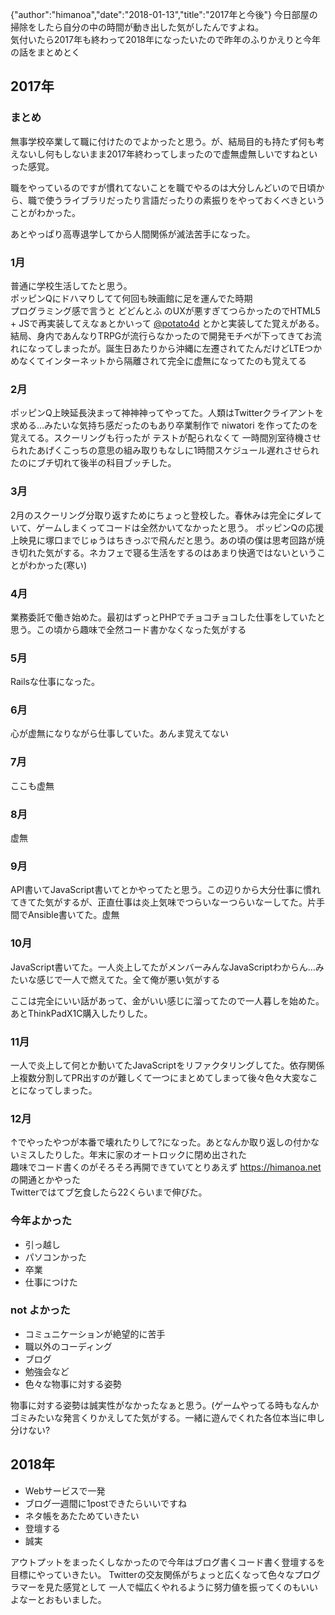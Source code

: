 {"author":"himanoa","date":"2018-01-13","title":"2017年と今後"}
今日部屋の掃除をしたら自分の中の時間が動き出した気がしたんですよね。  
気付いたら2017年も終わって2018年になったいたので昨年のふりかえりと今年の話をまとめとく

## 2017年

### まとめ

無事学校卒業して職に付けたのでよかったと思う。が、結局目的も持たず何も考えないし何もしないまま2017年終わってしまったので虚無虚無しいですねといった感覚。  

職をやっているのですが慣れてないことを職でやるのは大分しんどいので日頃から、職で使うライブラリだったり言語だったりの素振りをやっておくべきということがわかった。  

あとやっぱり高専退学してから人間関係が滅法苦手になった。

### 1月

普通に学校生活してたと思う。  
ポッピンQにドハマりしてて何回も映画館に足を運んでた時期  
プログラミング感で言うと どどんとふ のUXが悪すぎてつらかったのでHTML5 + JSで再実装してえなぁとかいって [@potato4d](https://twitter.com/potato4d) とかと実装してた覚えがある。結局、身内であんなりTRPGが流行らなかったので開発モチベが下ってきてお流れになってしまったが。誕生日あたりから沖縄に左遷されてたんだけどLTEつかめなくてインターネットから隔離されて完全に虚無になってたのも覚えてる

### 2月

ポッピンQ上映延長決まって神神神ってやってた。人類はTwitterクライアントを求める…みたいな気持ち感だったのもあり卒業制作で niwatori を作ってたのを覚えてる。スクーリングも行ったが テストが配られなくて 一時間別室待機させられたあげくこっちの意思の組み取りもなしに1時間スケジュール遅れさせられたのにブチ切れて後半の科目ブッチした。

### 3月

2月のスクーリング分取り返すためにちょっと登校した。春休みは完全にダレていて、ゲームしまくってコードは全然かいてなかったと思う。
ポッピンQの応援上映見に塚口までじゅうはちきっぷで飛んだと思う。あの頃の僕は思考回路が焼き切れた気がする。ネカフェで寝る生活をするのはあまり快適ではないということがわかった(寒い)

### 4月

業務委託で働き始めた。最初はずっとPHPでチョコチョコした仕事をしていたと思う。この頃から趣味で全然コード書かなくなった気がする

### 5月

Railsな仕事になった。

### 6月

心が虚無になりながら仕事していた。あんま覚えてない

### 7月

ここも虚無

### 8月

虚無

### 9月

API書いてJavaScript書いてとかやってたと思う。この辺りから大分仕事に慣れてきてた気がするが、正直仕事は炎上気味でつらいなーつらいなーしてた。片手間でAnsible書いてた。虚無

### 10月

JavaScript書いてた。一人炎上してたがメンバーみんなJavaScriptわからん…みたいな感じで一人で燃えてた。全て俺が悪い気がする

ここは完全にいい話があって、金がいい感じに溜ってたので一人暮しを始めた。あとThinkPadX1C購入したりした。

### 11月

一人で炎上して何とか動いてたJavaScriptをリファクタリングしてた。依存関係上複数分割してPR出すのが難しくて一つにまとめてしまって後々色々大変なことになってしまった。

### 12月

↑でやったやつが本番で壊れたりして?になった。あとなんか取り返しの付かないミスしたりした。年末に家のオートロックに閉め出された  
趣味でコード書くのがそろそろ再開できていてとりあえず https://himanoa.net の開通とかやった  
Twitterではてブ乞食したら22くらいまで伸びた。


### 今年よかった

- 引っ越し
- パソコンかった
- 卒業
- 仕事につけた

### not よかった

- コミュニケーションが絶望的に苦手
- 職以外のコーディング
- ブログ
- 勉強会など
- 色々な物事に対する姿勢

物事に対する姿勢は誠実性がなかったなぁと思う。(ゲームやってる時もなんかゴミみたいな発言くりかえしてた気がする。一緒に遊んでくれた各位本当に申し分けない?

## 2018年

- Webサービスで一発
- ブログ一週間に1postできたらいいですね
- ネタ帳をあたためていきたい
- 登壇する
- 誠実

アウトプットをまったくしなかったので今年はブログ書くコード書く登壇するを目標にやっていきたい。
Twitterの交友関係がちょっと広くなって色々なプログラマーを見た感覚として 一人で幅広くやれるように努力値を振ってくのもいいよなーとおもいました。
